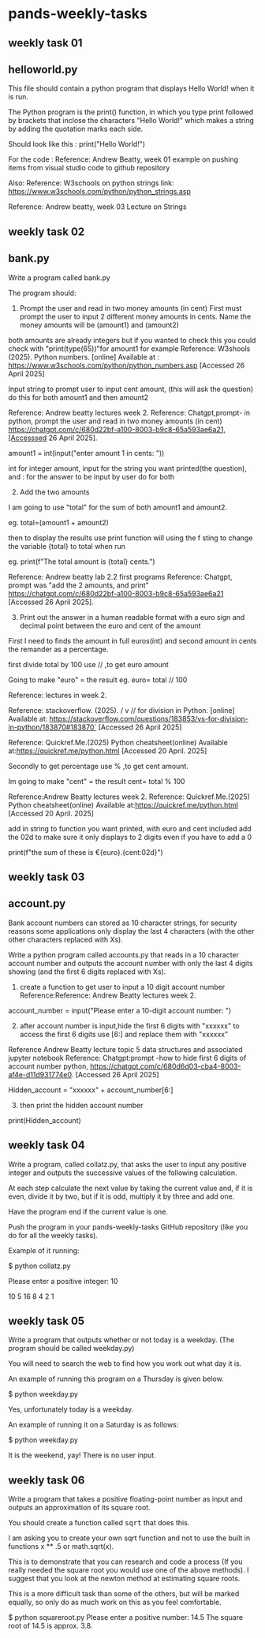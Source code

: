 # pands-weekly-tasks
## weekly task 01
## helloworld.py
This file should contain a python program that displays Hello World! when it is run.

The Python program is the print() function, in which you type print followed by brackets that inclose the characters "Hello World!" which makes a string by adding the quotation marks each side. 

Should look like this : print("Hello World!")

For the code :
Reference: Andrew Beatty, week 01 example on pushing items from visual studio code to github repository

Also:
Reference: W3schools on python strings link: https://www.w3schools.com/python/python_strings.asp

Reference: Andrew beatty, week 03 Lecture on Strings




## weekly task 02
## bank.py

Write a program called bank.py 

The program should:

1. Prompt the user and read in two money amounts (in cent)
First must prompt the user to input 2 different money amounts in cents.
Name the money amounts will be (amount1) and (amount2)

both amounts are already integers but if you wanted to check this you could check with
"print(type(65))"for amount1 for example
Reference: W3shools (2025). Python numbers. [online] Available at : https://www.w3schools.com/python/python_numbers.asp [Accessed 26 April 2025]

Input string to prompt user to input cent amount, (this will ask the question)
do this for both amount1 and then amount2

Reference: Andrew beatty lectures week 2.
Reference: Chatgpt,prompt- in python, prompt the user and read in two money amounts (in cent)
https://chatgpt.com/c/680d22bf-a100-8003-b9c8-65a593ae6a21,[Accesssed 26 April 2025].

amount1 = int(input("enter amount 1 in cents: "))

int for integer amount, input for the string you want printed(the question), and : for the answer to be input by user
do for both

2. Add the two amounts

I am going to use "total" for the sum of both amount1 and amount2.

eg. total=(amount1 + amount2)

then to display the results use print function
will using the f sting to change the variable {total} to total when run

eg. print(f"The total amount is {total} cents.")

Reference: Andrew beatty lab 2.2 first programs
Reference: Chatgpt, prompt was "add the 2 amounts, and print"
https://chatgpt.com/c/680d22bf-a100-8003-b9c8-65a593ae6a21 [Accessed 26 April 2025]. 


3. Print out the answer in a human readable format with a euro sign and decimal point between the euro and cent of the amount 

First I need to finds the amount in full euros(int) and second amount in cents the remander as a percentage.

first divide total by 100 use // ,to get euro amount


Going to make "euro" = the result
eg. euro= total // 100

Reference: lectures in week 2.

Reference: stackoverflow. (2025). / v // for division in Python. [online] Available at:  https://stackoverflow.com/questions/183853/vs-for-division-in-python/183870#183870` [Accessed 26 April 2025]

Reference: Quickref.Me.(2025) Python cheatsheet(online) Available at:https://quickref.me/python.html [Accessed 20 April. 2025]


Secondly to get percentage use % ,to get cent amount.

Im going to make "cent" = the result
cent= total % 100


Reference:Andrew Beatty lectures week 2.
Reference:  Quickref.Me.(2025) Python cheatsheet(online) Available at:https://quickref.me/python.html [Accessed 20 April. 2025]

add in string to function you want printed, with euro and cent included
add the 02d to make sure it only displays to 2 digits even if you have to add a 0

print(f"the sum of these is €{euro}.{cent:02d}")













## weekly task 03
## account.py
Bank account numbers can stored as 10 character strings, for security reasons some applications only display the last 4 characters (with the other other characters replaced with Xs).

Write a python program called accounts.py that reads in a 10 character account number and outputs the account number with only the last 4 digits showing (and the first 6 digits replaced with Xs).


1. create a function to get user to input a 10 digit account number
Reference:Reference: Andrew Beatty lectures week 2.

account_number = input("Please enter a 10-digit account number: ")

2. after account number is input,hide the first 6 digits with "xxxxxx"
to access the first 6 digits use [6:] and replace them with "xxxxxx"

Reference Andrew Beatty lecture topic 5 data structures and associated jupyter notebook
Reference: Chatgpt:prompt -how to hide first 6 digits of account number python,
 https://chatgpt.com/c/680d6d03-cba4-8003-af4e-d11d931774e0. [Accessed 26 April 2025]

Hidden_account = "xxxxxx" + account_number[6:] 

3. then print the hidden account number 

print(Hidden_account)

        
## weekly task 04
Write a program, called collatz.py, that asks the user to input any positive integer and outputs the successive values of the following calculation.

At each step calculate the next value by taking the current value and, if it is even, divide it by two, but if it is odd, multiply it by three and add one.

Have the program end if the current value is one.

Push the program in your pands-weekly-tasks GitHub repository (like you do for all the weekly tasks).

Example of it running:

$ python collatz.py

Please enter a positive integer: 10

10 5 16 8 4 2 1

## weekly task 05

Write a program that outputs whether or not today is a weekday. (The program should be called weekday.py)

You will need to search the web to find how you work out what day it is.

An example of running this program on a Thursday is given below.

$ python weekday.py

Yes, unfortunately today is a weekday.


An example of running it on a Saturday is as follows:

$ python weekday.py

It is the weekend, yay!
There is no user input.

## weekly task 06

Write a program that takes a positive floating-point number as input and outputs an approximation of its square root.

You should create a function called <tt>sqrt</tt> that does this.

I am asking you to create your own sqrt function and not to use the built in functions x ** .5 or math.sqrt(x).

This is to demonstrate that you can research and code a process (If you really needed the square root you would use one of the above methods). I suggest that you look at the newton method at estimating square roots. 

This is a more difficult task than some of the others, but will be marked equally, so only do as much work on this as you feel comfortable.

$ python squareroot.py
Please enter a positive number: 14.5
The square root of 14.5 is approx. 3.8.